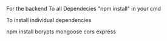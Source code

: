 For the backend 
To all Dependecies 
"npm install" in your cmd

To install individual dependencies

npm install bcrypts mongoose cors express

